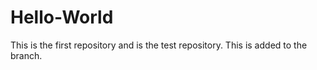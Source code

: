 # Hello-World
This is the first repository and is the test repository.
This is added to the branch.
